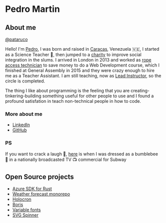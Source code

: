 # Pedro Martin

## About me

[@pataruco](https://twitter.com/pataruco)

Hello! I'm [Pedro](https://red-badger.com/people/pedro-martin/), I was born and raised in [Caracas](https://en.wikipedia.org/wiki/Caracas), Venezuela 🇻🇪, I started as a Science Teacher 🧪, then jumped to a [charity](https://www.facebook.com/pazcontodoccs/) to improve social integration in the slums. I arrived in London in 2013 and worked as [rope access technician](https://www.theguardian.com/artanddesign/2015/jul/20/hanging-by-thread-rats-keep-skyscrapers-standing) to save money to do a Web Development course, which I finished at General Assembly in 2015 and they were crazy enough to hire me as a Teacher Assistant. I am still teaching, now as [Lead Instructor](https://generalassemb.ly/instructors/pedro-martin/7012), so the circle is completed.

The thing I like about programming is the feeling that you are creating-tinkering-building something useful for other people to use and I found a profound satisfation in teach non-technical people in how to code.

### More about me

- [LinkedIn](https://www.linkedin.com/in/pataruco/)
- [GitHub](https://github.com/pataruco)

### PS

If you want to crack a laugh 🤣, [here](https://www.youtube.com/watch?v=XKZ0tNg9A3U) is when I was dressed as a bumblebee 🐝 in a nationally broadcasted TV 📺 commercial for Subway

## Open Source projects

- [Azure SDK for Rust](https://github.com/Azure/azure-sdk-for-rust)
- [Weather forecast monorepo](https://github.com/pataruco/weather-forecast-monorepo)
- [Holocron](https://github.com/pataruco/holocron)
- [Boris](https://github.com/pataruco/boris)
- [Variable fonts](https://github.com/pataruco/variable-fonts)
- [SVG Spinner](https://github.com/pataruco/svg-spinner-lab)
